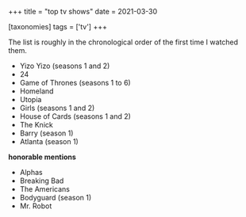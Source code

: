 +++
title = "top tv shows"
date = 2021-03-30

[taxonomies]
tags = ['tv']
+++

The list is roughly in the chronological order of the first time I
watched them.

- Yizo Yizo (seasons 1 and 2)
- 24
- Game of Thrones (seasons 1 to 6)
- Homeland
- Utopia
- Girls (seasons 1 and 2)
- House of Cards (seasons 1 and 2)
- The Knick
- Barry (season 1)
- Atlanta (season 1)

**honorable mentions**

- Alphas
- Breaking Bad
- The Americans
- Bodyguard (season 1)
- Mr. Robot
